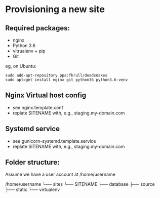 Provisioning a new site
=======================

## Required packages:

* nginx
* Python 3.6
* vitrualenv + pip
* Git

eg, on Ubuntu:

    sudo add-apt-repository ppa:fkrull/deadsnakes
    sudo apt=get install nginx git python36 python3.6-venv

## Nginx Virtual host config

* see nginx.template.conf
* replate SITENAME with, e.g., staging.my-domain.com

## Systemd service

* see gunicorn-systemd.template.service
* replate SITENAME with, e.g., staging.my-domain.com

## Folder structure:
Assume we have a user account at /home/username

/home/username
└── sites
    └── SITENAME
         ├── database
         ├── source
         ├── static
         └── virtualenv


